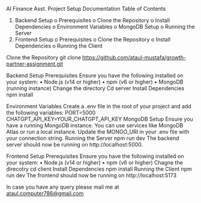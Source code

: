 AI Finance Asst. Project Setup Documentation
Table of Contents
1.	Backend Setup
o	Prerequisites
o	Clone the Repository
o	Install Dependencies
o	Environment Variables
o	MongoDB Setup
o	Running the Server
2.	Frontend Setup
o	Prerequisites
o	Clone the Repository
o	Install Dependencies
o	Running the Client

Clone the Repository
     git clone https://github.com/ataul-mustafa/growth-partner-assignment.git

Backend Setup
Prerequisites
Ensure you have the following installed on your system:
•	Node.js (v14 or higher)
•	npm (v6 or higher)
•	MongoDB (running instance)
Change the directory
Cd server
Install Dependencies
npm install

Environment Variables
Create a .env file in the root of your project and add the following variables:
PORT=5000
CHATGPT_API_KEY=YOUR_CHATGPT_API_KEY
MongoDB Setup
Ensure you have a running MongoDB instance. You can use services like MongoDB Atlas or run a local instance. Update the MONGO_URI in your .env file with your connection string.
Running the Server
npm run dev
The backend server should now be running on http://localhost:5000.

Frontend Setup
Prerequisites
Ensure you have the following installed on your system:
•	Node.js (v14 or higher)
•	npm (v6 or higher)
Chagne the direcotry
cd client
Install Dependencies
npm install
Running the Client
npm run dev
The frontend should now be running on http://localhost:5173

In case you have any query please mail me at ataul.computer786@gmail.com
